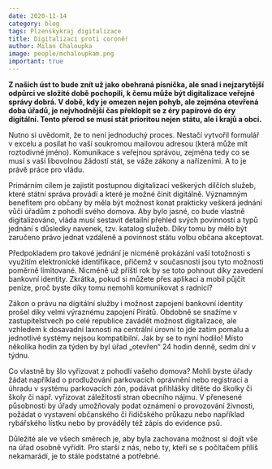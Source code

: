 ```yaml
---
date: 2020-11-14
category: blog
tags: Plzenskykraj digitalizace
title: Digitalizací proti coroně!
author: Milan Chaloupka
image: people/mchaloupkam.png
important: true
---
```

**Z našich úst to bude znít už jako obehraná písnička, ale snad i nejzarytější odpůrci ve složité době pochopili, k čemu může být digitalizace veřejné správy dobrá. V době, kdy je omezen nejen pohyb, ale zejména otevřená doba úřadů, je nejvhodnější čas překlopit se z éry papírové do éry digitální. Tento přerod se musí stát prioritou nejen státu, ale i krajů a obcí.**

Nutno si uvědomit, že to není jednoduchý proces. Nestačí vytvořil formulář v excelu a posílat ho vaší soukromou mailovou adresou (která může mít roztodivné jméno). Komunikace s veřejnou správou, zejména tedy co se musí s vaší libovolnou žádostí stát, se váže zákony a nařízeními. A to je právě práce pro vládu.

Primárním cílem je zajistit postupnou digitalizaci veškerých dílčích služeb, které státní správa provádí a které je možné činit digitálně. Významným benefitem pro občany by měla být možnost konat prakticky veškerá jednání vůči úřadům z pohodlí svého domova. Aby bylo jasné, co bude vlastně digitalizováno, vláda musí sestavit detailní přehled svých povinností a typů jednání s důsledky navenek, tzv. katalog služeb. Díky tomu by mělo být zaručeno právo jednat vzdáleně a povinnost státu volbu občana akceptovat.

Předpokladem pro takové jednání je nicméně prokázání vaší totožnosti s využitím elektronické identifikace, přičemž v současnosti jsou tyto možnosti poměrně limitované. Nicméně už příští rok by se toto pohnout díky zavedení bankovní identity. Zkrátka, pokud si můžete přes aplikaci a mobil půjčit peníze, proč byste díky tomu nemohli komunikovat s radnicí?

Zákon o právu na digitální služby i možnost zapojení bankovní identity prošel díky velmi výraznému zapojení Pirátů. Obdobně se snažíme v zastupitelstvech po celé republice zavádět možnost digitalizace, ale vzhledem k dosavadní laxnosti na centrální úrovni to jde zatím pomalu a jednotlivé systémy nejsou kompatibilní. Jak by se to nyní hodilo! Místo několika hodin za týden by byl úřad „otevřen“ 24 hodin denně, sedm dní v týdnu.

Co vlastně by šlo vyřizovat z pohodlí vašeho domova? Mohli byste úřady žádat například o prodlužování parkovacích oprávnění nebo registraci a úhradu v systému parkovacích zón, podávat přihlášky dítěte do školky či školy či např. vyřizovat záležitosti stran obecního nájmu. V přenesené působnosti by úřady umožňovaly podat oznámení o provozování živnosti, požádat o vystavení občanského či řidičského průkazu nebo například rybářského lístku nebo by prováděly též zápis do evidence psů.

Důležité ale ve všech směrech je, aby byla zachována možnost si dojít vše na úřad osobně vyřídit. Pro starší z nás, nebo ty, kteří se s počítačem příliš nekamarádí, je to stále podstatné a potřebné.
